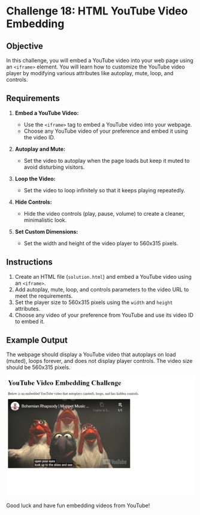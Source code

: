 # Challenge 18: HTML YouTube Video Embedding 

## Objective

In this challenge, you will embed a YouTube video into your web page using an `<iframe>` element. You will learn how to customize the YouTube video player by modifying various attributes like autoplay, mute, loop, and controls.

## Requirements

1. **Embed a YouTube Video:**
   - Use the `<iframe>` tag to embed a YouTube video into your webpage.
   - Choose any YouTube video of your preference and embed it using the video ID.

2. **Autoplay and Mute:**
   - Set the video to autoplay when the page loads but keep it muted to avoid disturbing visitors.
   
3. **Loop the Video:**
   - Set the video to loop infinitely so that it keeps playing repeatedly.

4. **Hide Controls:**
   - Hide the video controls (play, pause, volume) to create a cleaner, minimalistic look.

5. **Set Custom Dimensions:**
   - Set the width and height of the video player to 560x315 pixels.

## Instructions

1. Create an HTML file (`solution.html`) and embed a YouTube video using an `<iframe>`.
2. Add autoplay, mute, loop, and controls parameters to the video URL to meet the requirements.
3. Set the player size to 560x315 pixels using the `width` and `height` attributes.
4. Choose any video of your preference from YouTube and use its video ID to embed it.

## Example Output

The webpage should display a YouTube video that autoplays on load (muted), loops forever, and does not display player controls. The video size should be 560x315 pixels.

![Example Image](../Result%20Images/FinalResultChallenge18.png)

Good luck and have fun embedding videos from YouTube!
